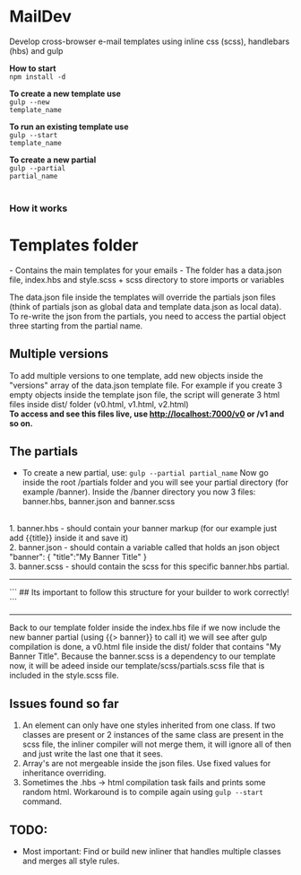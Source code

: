 # MailDev
Develop cross-browser e-mail templates using inline css (scss), handlebars (hbs) and gulp

<b>How to start</b> <br /> 
<code>npm install -d</code>

<b>To create a new template use</b> <br /> 
<code>gulp --new template_name</code>

<b>To run an existing template use</b> <br /> 
<code>gulp --start template_name</code>

<b>To create a new partial</b> <br /> 
<code>gulp --partial partial_name</code>
<br /><br />

### How it works
<h1>Templates folder</h1>
- Contains the main templates for your emails
- The folder has a data.json file, index.hbs and style.scss + scss directory to store imports or variables

The data.json file inside the templates will override the partials json files (think of partials json as global data and template data.json as local data). To re-write the json from the partials, you need to access the partial object three starting from the partial name.

## Multiple versions<br />
To add multiple versions to one template, add new objects inside the "versions" array of the data.json template file. For example if you create 3 empty objects inside the template json file, the script will generate 3 html files inside dist/ folder (v0.html, v1.html, v2.html)<br />
<b>To access and see this files live, use <a href="http://localhost:7000/v0">http://localhost:7000/v0</a> or /v1 and so on.</b>

## The partials<br />
- To create a new partial, use: ```gulp --partial partial_name``` Now go inside the root /partials folder and you will see your partial directory (for example /banner). Inside the /banner directory you now 3 files: banner.hbs, banner.json and banner.scss

<br />
1. banner.hbs - should contain your banner markup (for our example just add {{title}} inside it and save it)<br />
2. banner.json - should contain a variable called that holds an json object "banner": { "title":"My Banner Title" }<br />
3. banner.scss - should contain the scss for this specific banner.hbs partial.

<hr />
```
## Its important to follow this structure for your builder to work correctly!
```
<hr />

Back to our template folder inside the index.hbs file if we now include the new banner partial (using {{> banner}} to call it) we will see after gulp compilation is done, a v0.html file inside the dist/ folder that contains "My Banner Title". Because the banner.scss is a dependency to our template now, it will be adeed inside our template/scss/partials.scss file that is included in the style.scss file.

## Issues found so far<br />

1. An element can only have one styles inherited from one class. If two classes are present or 2 instances of the same class are present in the scss file, the inliner compiler will not merge them, it will ignore all of then and just write the last one that it sees.
2. Array's are not mergeable inside the json files. Use fixed values for inheritance overriding.
3. Sometimes the .hbs -> html compilation task fails and prints some random html. Workaround is to compile again using ```gulp --start``` command. 

## TODO:<br />

- Most important: Find or build new inliner that handles multiple classes and merges all style rules.


